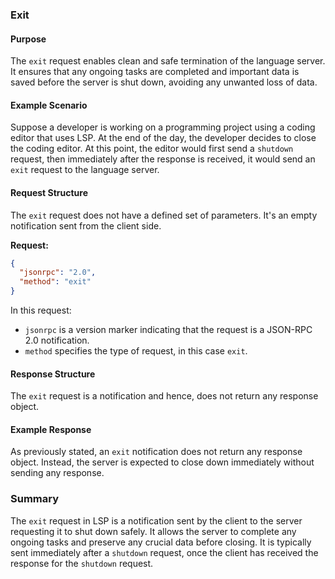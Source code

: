 ### Exit

#### Purpose
The `exit` request enables clean and safe termination of the language server. It ensures that any ongoing tasks are completed and important data is saved before the server is shut down, avoiding any unwanted loss of data.

#### Example Scenario

Suppose a developer is working on a programming project using a coding editor that uses LSP. At the end of the day, the developer decides to close the coding editor. At this point, the editor would first send a `shutdown` request, then immediately after the response is received, it would send an `exit` request to the language server.

#### Request Structure

The `exit` request does not have a defined set of parameters. It's an empty notification sent from the client side.

**Request:**

```json
{
  "jsonrpc": "2.0",
  "method": "exit"
}
```

In this request:
- `jsonrpc` is a version marker indicating that the request is a JSON-RPC 2.0 notification.
- `method` specifies the type of request, in this case `exit`.

#### Response Structure

The `exit` request is a notification and hence, does not return any response object.

#### Example Response

As previously stated, an `exit` notification does not return any response object. Instead, the server is expected to close down immediately without sending any response.

### Summary

The `exit` request in LSP is a notification sent by the client to the server requesting it to shut down safely. It allows the server to complete any ongoing tasks and preserve any crucial data before closing. It is typically sent immediately after a `shutdown` request, once the client has received the response for the `shutdown` request.